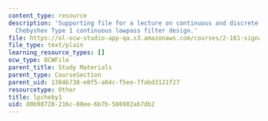 ```yaml
---
content_type: resource
description: 'Supporting file for a lecture on continuous and discrete signal processing:
  Chebyshev Type 1 continuous lowpass filter design.'
file: https://ol-ocw-studio-app-qa.s3.amazonaws.com/courses/2-161-signal-processing-continuous-and-discrete-fall-2008/80b98728216c88ee6b7b586982ab7db2_lpcheby1.m
file_type: text/plain
learning_resource_types: []
ocw_type: OCWFile
parent_title: Study Materials
parent_type: CourseSection
parent_uid: 1384b738-e0f5-a04c-f5ee-7fabd3121f27
resourcetype: Other
title: lpcheby1
uid: 80b98728-216c-88ee-6b7b-586982ab7db2
---
```

